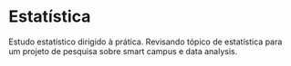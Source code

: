 # Estatística

Estudo estatístico dirigido à prática. Revisando tópico de estatística para um projeto de pesquisa sobre smart campus e data analysis.

